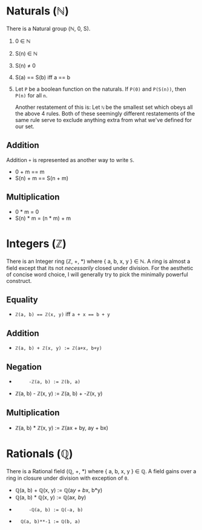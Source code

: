 # Naturals (ℕ)

There is a Natural group (ℕ, 0, S).

1. 0 ∈ ℕ
2. S(n) ∈ ℕ
3. S(n) ≠ 0
4. S(a) == S(b) iff a == b
5. Let `P` be a boolean function on the naturals. If `P(0)` and `P(S(n))`, then
   `P(n)` for all `n`.

   Another restatement of this is: Let `ℕ` be the smallest set which obeys all 
   the above 4 rules. Both of these seemingly different restatements of the same 
   rule serve to exclude anything extra from what we've defined for our set.

## Addition

Addition `+` is represented as another way to write `S`.

*    0 + m == m
* S(n) + m == S(n + m)

## Multiplication

*    0 * m = 0
* S(n) * m = (n * m) + m

# Integers (ℤ)

There is an Integer ring (ℤ, +, *) where { a, b, x, y } ∈ ℕ. A ring is almost a
field except that its not *necessarily* closed under division. For the aesthetic
of concise word choice, I will generally try to pick the minimally powerful 
construct.

## Equality

* `ℤ(a, b) == ℤ(x, y)` iff `a + x == b + y`

## Addition

* `ℤ(a, b) + ℤ(x, y) := ℤ(a+x, b+y)`

## Negation

*          -ℤ(a, b) := ℤ(b, a)
* ℤ(a, b) - ℤ(x, y) := ℤ(a, b) + -ℤ(x, y)

## Multiplication

* ℤ(a, b) * ℤ(x, y) := ℤ(ax + by, ay + bx)

# Rationals (ℚ)

There is a Rational field (ℚ, +, *) where { a, b, x, y } ∈ ℚ. A field gains 
over a ring in closure under division with exception of `0`.

* ℚ(a, b) + ℚ(x, y) := ℚ(a*y + b*x, b*y)
* ℚ(a, b) * ℚ(x, y) := ℚ(a*x, b*y)
*          -ℚ(a, b) := ℚ(-a, b)
*       ℚ(a, b)**-1 := ℚ(b, a)
